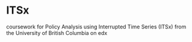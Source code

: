 # ITSx
coursework for Policy Analysis using Interrupted Time Series (ITSx) from the University of British Columbia on edx
